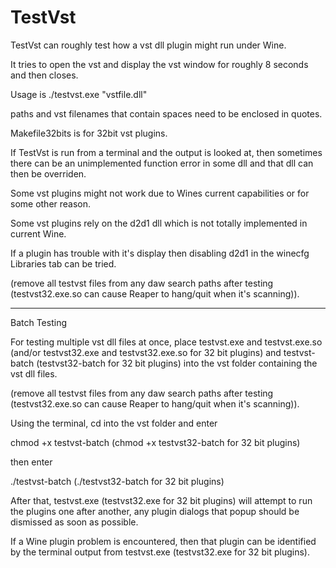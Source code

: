 # TestVst

TestVst can roughly test how a vst dll plugin might run under Wine.

It tries to open the vst and display the vst window for roughly 8 seconds and then closes.

Usage is ./testvst.exe "vstfile.dll"

paths and vst filenames that contain spaces need to be enclosed in quotes.

Makefile32bits is for 32bit vst plugins.

If TestVst is run from a terminal and the output is looked at, then sometimes there can be an unimplemented function error in some dll and that dll can then be overriden.

Some vst plugins might not work due to Wines current capabilities or for some other reason.

Some vst plugins rely on the d2d1 dll which is not totally implemented in current Wine.

If a plugin has trouble with it's display then disabling d2d1 in the winecfg Libraries tab can be tried.

(remove all testvst files from any daw search paths after testing (testvst32.exe.so can cause Reaper to hang/quit when it's scanning)).

-----

Batch Testing

For testing multiple vst dll files at once, place testvst.exe and testvst.exe.so (and/or testvst32.exe and testvst32.exe.so for 32 bit plugins) and testvst-batch (testvst32-batch for 32 bit plugins) into the vst folder containing the vst dll files.

(remove all testvst files from any daw search paths after testing (testvst32.exe.so can cause Reaper to hang/quit when it's scanning)).

Using the terminal, cd into the vst folder and enter

chmod +x testvst-batch
(chmod +x testvst32-batch for 32 bit plugins)

then enter

./testvst-batch
(./testvst32-batch for 32 bit plugins)

After that, testvst.exe (testvst32.exe for 32 bit plugins) will attempt to run the plugins one after another, any plugin dialogs that popup should be dismissed as soon as possible.

If a Wine plugin problem is encountered, then that plugin can be identified by the terminal output from testvst.exe (testvst32.exe for 32 bit plugins).


